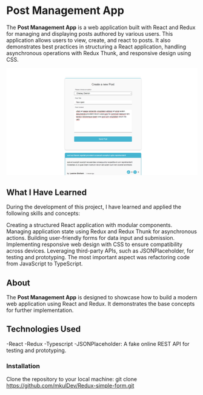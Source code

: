 # Post Management App

The **Post Management App** is a web application built with React and Redux for managing and displaying posts authored by various users. This application allows users to view, create, and react to posts. It also demonstrates best practices in structuring a React application, handling asynchronous operations with Redux Thunk, and responsive design using CSS.

<img src='./public/screen1.jpg' width=600px />

## What I Have Learned
During the development of this project, I have learned and applied the following skills and concepts:

Creating a structured React application with modular components.
Managing application state using Redux and Redux Thunk for asynchronous actions.
Building user-friendly forms for data input and submission.
Implementing responsive web design with CSS to ensure compatibility across devices.
Leveraging third-party APIs, such as JSONPlaceholder, for testing and prototyping.
The most important aspect was refactoring code from JavaScript to TypeScript.

## About

The **Post Management App** is designed to showcase how to build a modern web application using React and Redux. It demonstrates the base concepts for further implementation.

## Technologies Used
-React 
-Redux 
-Typescript
-JSONPlaceholder: A fake online REST API for testing and prototyping.


### Installation
Clone the repository to your local machine:
git clone https://github.com/mkulDev/Redux-simple-form.git

